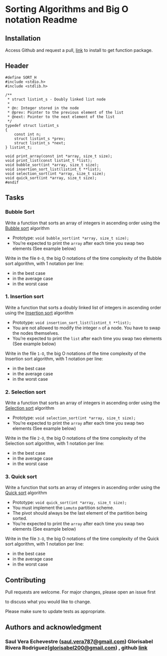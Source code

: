 # Sorting Algorithms and Big O notation Readme

## Installation

Access Github and request a pull, [link](https://github.com/allthatgroove89/holbertonschool-sorting_algorithms) to install to get function package.

## Header

```C#ifndef SORT_H
#define SORT_H
#include <stdio.h>
#include <stdlib.h>

/**
 * struct listint_s - Doubly linked list node
 *
 * @n: Integer stored in the node
 * @prev: Pointer to the previous element of the list
 * @next: Pointer to the next element of the list
 */
typedef struct listint_s
{
    const int n;
    struct listint_s *prev;
    struct listint_s *next;
} listint_t;

void print_array(const int *array, size_t size);
void print_list(const listint_t *list);
void bubble_sort(int *array, size_t size);
void insertion_sort_list(listint_t **list);
void selection_sort(int *array, size_t size);
void quick_sort(int *array, size_t size);
#endif
```


## Tasks
### Bubble Sort
Write a function that sorts an array of integers in ascending order using the [Bubble sort](https://intranet.hbtn.io/rltoken/m7M7HzUS94EwEZ96NiXF-w "Bubble sort") algorithm

-   Prototype: `void bubble_sort(int *array, size_t size);`
-   You’re expected to print the `array` after each time you swap two elements (See example below)

Write in the file `0-O`, the big O notations of the time complexity of the Bubble sort algorithm, with 1 notation per line:

-   in the best case
-   in the average case
-   in the worst case

### 1. Insertion sort
Write a function that sorts a doubly linked list of integers in ascending order using the [Insertion sort](https://intranet.hbtn.io/rltoken/vdTKclgyL2SoU8tWvvUYAA "Insertion sort") algorithm

-   Prototype: `void insertion_sort_list(listint_t **list);`
-   You are not allowed to modify the integer `n` of a node. You have to swap the nodes themselves.
-   You’re expected to print the `list` after each time you swap two elements (See example below)

Write in the file `1-O`, the big O notations of the time complexity of the Insertion sort algorithm, with 1 notation per line:

-   in the best case
-   in the average case
-   in the worst case

### 2. Selection sort
Write a function that sorts an array of integers in ascending order using the [Selection sort](https://intranet.hbtn.io/rltoken/tCeLZCrai4EjZ6F-JzwoEw "Selection sort") algorithm

-   Prototype: `void selection_sort(int *array, size_t size);`
-   You’re expected to print the `array` after each time you swap two elements (See example below)

Write in the file `2-O`, the big O notations of the time complexity of the Selection sort algorithm, with 1 notation per line:

-   in the best case
-   in the average case
-   in the worst case

### 3. Quick sort
Write a function that sorts an array of integers in ascending order using the [Quick sort](https://intranet.hbtn.io/rltoken/__W1KGuZNqzEWYlSJokx-g "Quick sort") algorithm

-   Prototype: `void quick_sort(int *array, size_t size);`
-   You must implement the `Lomuto` partition scheme.
-   The pivot should always be the last element of the partition being sorted.
-   You’re expected to print the `array` after each time you swap two elements (See example below)

Write in the file `3-O`, the big O notations of the time complexity of the Quick sort algorithm, with 1 notation per line:

-   in the best case
-   in the average case
-   in the worst case
## Contributing

Pull requests are welcome. For major changes, please open an issue first

to discuss what you would like to change.

Please make sure to update tests as appropriate.

## Authors and acknowledgment

###  Saul Vera Echevestre (<saul.vera787@gmail.com>) Glorisabel Rivera Rodriguez(<glorisabel200@gmail.com>) ,  github [link](https://github.com/allthatgroove89/holbertonschool-printf)
